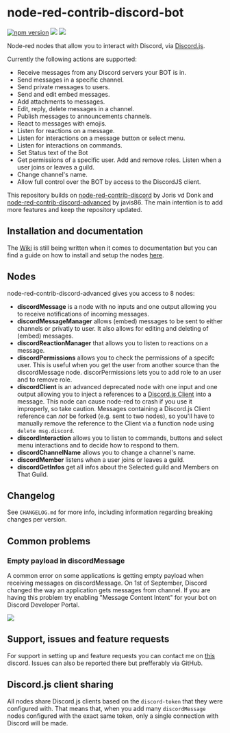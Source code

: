 # node-red-contrib-discord-bot

[![npm version](https://badge.fury.io/js/node-red-contrib-discord-advanced.svg)](https://badge.fury.io/js/node-red-contrib-discord-advanced) ![](https://img.shields.io/static/v1?label=discord.js&message=14.11.0&color=brightgreen)
 ![](https://img.shields.io/static/v1?label=node&message=%3E=16.9.0&color=brightgreen) 

Node-red nodes that allow you to interact with Discord, via [Discord.js](https://discord.js.org).

Currently the following actions are supported:
* Receive messages from any Discord servers your BOT is in.
* Send messages in a specific channel.
* Send private messages to users.
* Send and edit embed messages.
* Add attachments to messages.
* Edit, reply, delete messages in a channel.
* Publish messages to announcements channels.
* React to messages with emojis.
* Listen for reactions on a message.
* Listen for interactions on a message button or select menu.
* Listen for interactions on commands.
* Set Status text of the Bot
* Get permissions of a specific user. Add and remove roles. Listen when a user joins or leaves a guild.
* Change channel's name.
* Allow full control over the BOT by access to the DiscordJS client.

This repository builds on [node-red-contrib-discord](https://github.com/jorisvddonk/node-red-contrib-discord) by Joris vd Donk and [node-red-contrib-discord-advanced](https://github.com/Markoudstaal/node-red-contrib-discord-advanced) by javis86. The main intention is to add more features and keep the repository updated.

## Installation and documentation

The [Wiki](https://github.com/dochardi/node-red-contrib-discord-bot/wiki) is still being written when it comes to documentation but you can find a guide on how to install and setup the nodes [here](https://github.com/dochardi/node-red-contrib-discord-bot/wiki/Installation-and-setup).

## Nodes

node-red-contrib-discord-advanced gives you access to 8 nodes:

* **discordMessage** is a node with no inputs and one output allowing you to receive notifications of incoming messages.
* **discordMessageManager** allows (embed) messages to be sent to either channels or privatly to user. It also allows for editing and deleting of (embed) messages.
* **discordReactionManager** that allows you to listen to reactions on a message.
* **discordPermissions** allows you to check the permissions of a specifc user. This is useful when you get the user from another source than the discordMessage node. discorPermissions lets you to add role to an user and to remove role.
* **discordClient** is an advanced deprecated node with one input and one output allowing you to inject a references to a [Discord.js Client](https://discord.js.org/#/docs/main/stable/class/Client) into a message. This node can cause node-red to crash if you use it improperly, so take caution. Messages containing a Discord.js Client reference can *not* be forked (e.g. sent to two nodes), so you'll have to manually remove the reference to the Client via a function node using `delete msg.discord`.
* **discordInteraction** allows you to listen to commands, buttons and select menu interactions and to decide how to respond to them.
* **discordChannelName** allows you to change a channel's name.
* **discordMember** listens when a user joins or leaves a guild.
* **discordGetInfos** get all infos about the Selected guild and Members on That Guild.

## Changelog

See `CHANGELOG.md` for more info, including information regarding breaking changes per version.

## Common problems

### Empty payload in discordMessage

A common error on some applications is getting empty payload when receiving messages on discordMessage. On 1st of September, Discord changed the way an application gets messages from channel. If you are having this problem try enabling "Message Content Intent" for your bot on Discord Developer Portal.

![](https://raw.githubusercontent.com/Markoudstaal/node-red-contrib-discord-advanced/main/assets/message_content_intent.png)

## Support, issues and feature requests

For support in setting up and feature requests you can contact me on [this](https://discord.com/invite/jpzK52W8) discord.
Issues can also be reported there but prefferably via GitHub.

## Discord.js client sharing

All nodes share Discord.js clients based on the `discord-token` that they were configured with. That means that, when you add many `discordMessage` nodes configured with the exact same token, only a single connection with Discord will be made.
